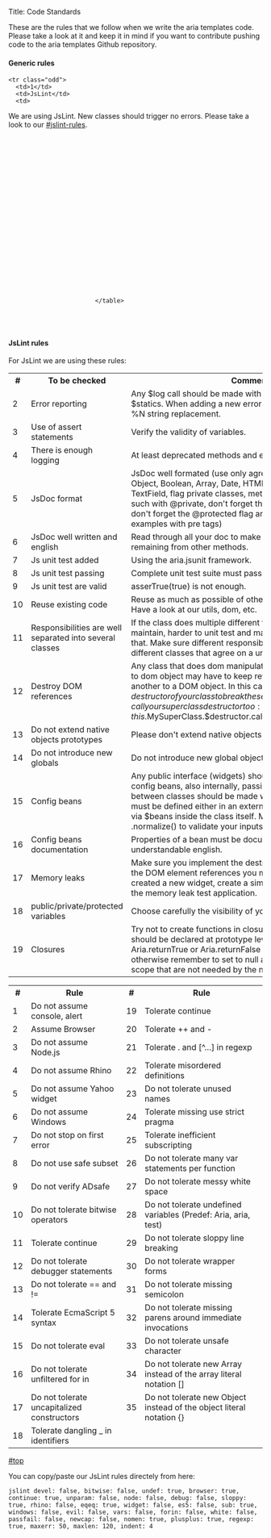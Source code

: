 Title: Code Standards

<div id="Top"></div>
These are the rules that we follow when we write the aria templates code. Please take a look at it and keep it in mind if you want to contribute pushing code to the aria templates Github repository.

<h4>Generic rules</h4>

<table class="hor-zebra">
    <tr>
     <th scope="col">#</th>
     <th scope="col">To be checked</th>
     <th scope="col">Comment</th>										
    </tr>


    <tr class="odd">
      <td>1</td>
      <td>JsLint</td>
      <td>
We are using JsLint. New classes should trigger no errors. Please take a look to our [#jslint-rules](#jslint-rules).
      </td>										
    </tr>
									<tr>
										<td>2</td>
										<td>Error reporting</td>
										<td>Any $log call should be made with an error referenced in $statics. When adding a new error message, make use of the %N string replacement.</td>							
									</tr>
									<tr class="odd">
										<td>3</td>
										<td>Use of assert statements</td>
										<td>Verify the validity of variables.</td>										
									</tr>
									<tr>
										<td>4</td>
										<td>There is enough logging</td>
										<td>At least deprecated methods and errors are logged.</td>										
									</tr>
									<tr class="odd">
										<td>5</td>
										<td>JsDoc format</td>
										<td>JsDoc well formated (use only agreed types: String, Number, Object, Boolean, Array, Date, HTMLElement, Function, uic. TextField, flag private classes, methods and properties as such with @private, don't forget the @singleton if needed, don't forget the @protected flag and document usage examples with pre tags)</td>										
									</tr>
									<tr>
										<td>6</td>
										<td>JsDoc well written and english</td>
										<td>Read through all your doc to make sure no copy/paste are remaining from other methods.</td>										
									</tr>
									<tr class="odd">
										<td>7</td>
										<td>Js unit test added</td>
										<td>Using the aria.jsunit framework.</td>										
									</tr>
									<tr>
										<td>8</td>
										<td>Js unit test passing</td>
										<td>Complete unit test suite must pass on all supported browser.</td>										
									</tr>
									<tr class="odd">
										<td>9</td>
										<td>Js unit test are valid</td>
										<td>asserTrue(true) is not enough.</td>										
									</tr>
									<tr>
										<td>10</td>
										<td>Reuse existing code</td>
										<td>Reuse as much as possible of other classes, methods, utilities. Have a look at our utils, dom, etc.</td>										
									</tr>
									<tr class="odd">
										<td>11</td>
										<td>Responsibilities are well separated into several classes</td>
										<td>If the class does multiple different things, it will be harder to maintain, harder to unit test and may grow indefinitely after that. Make sure different responsibilities are handled in different classes that agree on a unit testable API.</td>										
									</tr>
									<tr>
										<td>12</td>
										<td>Destroy DOM references</td>
										<td>Any class that does dom manipulation, or adds event listeners to dom object may have to keep reference in one way or another to a DOM object. In this case, implement the $destructor of your class to break these DOM references. And finally, call your superclass destructor too: this.$MySuperClass.$destructor.call(this).</td>										
									</tr>
									<tr class="odd">
										<td>13</td>
										<td>Do not extend native objects prototypes</td>
										<td>Please don't extend native objects prototypes.</td>										
									</tr>
									<tr>
										<td>14</td>
										<td>Do not introduce new globals</td>
										<td>Do not introduce new global objects.</td>										
									</tr>
									<tr class="odd">
										<td>15</td>
										<td>Config beans</td>
										<td>Any public interface (widgets) should be defined through config beans, also internally, passing very complex objects between classes should be made with config beans. Beans must be defined either in an external beanDefinition class, or via $beans inside the class itself. Make use of .check() and .normalize() to validate your inputs.</td>										
									</tr>
									<tr>
										<td>16</td>
										<td>Config beans documentation</td>
										<td>Properties of a bean must be documented in plain and understandable english.</td>										
									</tr>
									<tr class="odd">
										<td>17</td>
										<td>Memory leaks</td>
										<td>Make sure you implement the destructor correctly and nullify the DOM element references you might have set. If you created a new widget, create a simple template to be used in the memory leak test application.</td>										
									</tr>
									<tr>
										<td>18</td>
										<td>public/private/protected variables</td>
										<td>Choose carefully the visibility of your variables.</td>										
									</tr>
									<tr class="odd">
										<td>19</td>
										<td>Closures</td>
										<td>Try not to create functions in closure scope. All functions should be declared at prototype level. Use Aria.empty, Aria.returnTrue or Aria.returnFalse for simple functions otherwise remember to set to null all variables in closure scope that are not needed by the newly defined function.</td>										
									</tr>
																
							</table>
<br />
<br />
<div id="JsLint rules"></div>
<h4>JsLint rules</h4>
For JsLint we are using these rules:

<table class="hor-zebra">
	<tr>
		<th scope="col">#</th>
		<th scope="col">Rule</th>
		<th scope="col">#</th>
		<th scope="col">Rule</th>                                    
    </tr>
    <tr class="odd">
		<td>1</td>
		<td>Do not assume console, alert</td>
		<td>19</td>
		<td>Tolerate continue</td>           
    </tr>
	<tr>
		<td>2</td>
		<td>Assume Browser</td>
		<td>20</td>
		<td>Tolerate ++ and -</td>                         
	</tr>
	 <tr class="odd">
		<td>3</td>
		<td>Do not assume Node.js</td>
		<td>21</td>
		<td>Tolerate . and [^…] in regexp</td> 
	</tr>
	<tr>
		<td>4</td>
		<td>Do not assume Rhino</td>
		<td>22</td>
		<td>Tolerate misordered definitions</td>             
	</tr>
	<tr class="odd">
		<td>5</td>
		<td>Do not assume Yahoo widget</td>
		<td>23</td>
		<td>Do not tolerate unused names</td>
	</tr>
	<tr>
		<td>6</td>
		<td>Do not assume Windows</td>
		<td>24</td>
		<td>Tolerate missing use strict pragma</td>              
	</tr>
	<tr class="odd">
		<td>7</td>
		<td>Do not stop on first error</td>
		<td>25</td>
		<td>Tolerate inefficient subscripting</td>
	</tr>
	<tr>
		<td>8</td>
		<td>Do not use safe subset</td>
		<td>26</td>
		<td>Do not tolerate many var statements per function</td>              
	</tr>
	<tr class="odd">
		<td>9</td>
		<td>Do not verify ADsafe</td>
		<td>27</td>
		<td>Do not tolerate messy white space</td>
	</tr>
	<tr>
		<td>10</td>
		<td>Do not tolerate bitwise operators</td>
		<td>28</td>
		<td>Do not tolerate undefined variables (Predef: Aria, aria, test)</td>              
	</tr>
	<tr class="odd">
		<td>11</td>
		<td>Tolerate continue</td>
		<td>29</td>
		<td>Do not tolerate sloppy line breaking</td>
	</tr>
	<tr>
		<td>12</td>
		<td>Do not tolerate debugger statements</td>
		<td>30</td>
		<td>Do not tolerate wrapper forms</td>             
	</tr>
	<tr class="odd">
		<td>13</td>
		<td>Do not tolerate == and !=</td>
		<td>31</td>
		<td>Do not tolerate missing semicolon</td>
	</tr>
	<tr>
		<td>14</td>
		<td>Tolerate EcmaScript 5 syntax</td>
		<td>32</td>
		<td>Do not tolerate missing parens around immediate invocations</td>             
	</tr>
	<tr class="odd">
		<td>15</td>
		<td>Do not tolerate eval</td>
		<td>33</td>
		<td>Do not tolerate unsafe character</td>
	</tr>
	<tr>
		<td>16</td>
		<td>Do not tolerate unfiltered for in</td>
		<td>34</td>
		<td>Do not tolerate new Array instead of the array literal notation []</td>              
	</tr>
	<tr class="odd">
		<td>17</td>
		<td>Do not tolerate uncapitalized constructors</td>
		<td>35</td>
		<td>Do not tolerate new Object instead of the object literal notation {}</td>              
	</tr>
	<tr>
		<td>18</td>
		<td>Tolerate dangling _ in identifiers</td>
                <td></td>
                <td></td>
	</tr>
</table>

[#top](#top)

You can copy/paste our JsLint rules directely from here:

`jslint devel: false, bitwise: false, undef: true, browser: true, continue: true, unparam: false, node: false, debug: false, sloppy: true, rhino: false, eqeq: true, widget: false, es5: false, sub: true, windows: false, evil: false, vars: false, forin: false, white: false, passfail: false, newcap: false, nomen: true, plusplus: true, regexp: true, maxerr: 50, maxlen: 120, indent: 4 `